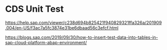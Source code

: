 # CDS Unit Test

https://help.sap.com/viewer/c238d694b825421f940829321ffa326a/201909.004/en-US/f3ac7a5fc3874e31be6dbaad56c3efcf.html

https://blogs.sap.com/2019/09/30/how-to-insert-test-data-into-tables-in-sap-cloud-platform-abap-environment/
